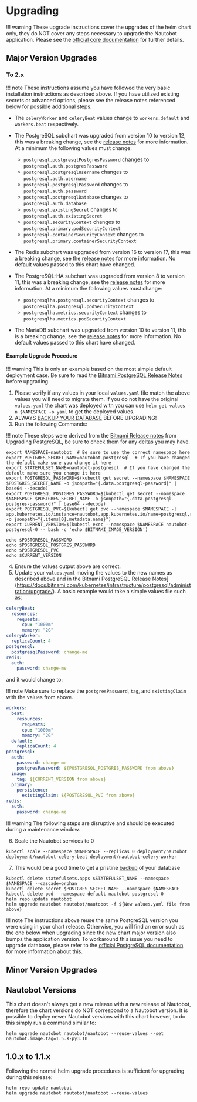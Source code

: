 # Upgrading

!!! warning
    These upgrade instructions cover the upgrades of the helm chart only, they do NOT cover any steps necessary to upgrade the Nautobot application.  Please see the [official core documentation](https://docs.nautobot.com/projects/core/en/stable/installation/upgrading) for further details.

## Major Version Upgrades

### To 2.x

!!! note
    These instructions assume you have followed the very basic installation instructions as described above.  If you have utilized existing secrets or advanced options, please see the release notes referenced below for possible additional steps.

* The `celeryWorker` and `celeryBeat` values change to `workers.default` and `workers.beat` respectively.

* The PostgreSQL subchart was upgraded from version 10 to version 12, this was a breaking change, see the [release notes](https://docs.bitnami.com/kubernetes/infrastructure/postgresql/administration/upgrade/) for more information.  At a minimum the following values must change:

    * `postgresql.postgresqlPostgresPassword` changes to `postgresql.auth.postgresPassword`
    * `postgresql.postgresqlUsername` changes to `postgresql.auth.username`
    * `postgresql.postgresqlPassword` changes to `postgresql.auth.password`
    * `postgresql.postgresqlDatabase` changes to `postgresql.auth.database`
    * `postgresql.existingSecret` changes to `postgresql.auth.existingSecret`
    * `postgresql.securityContext` changes to `postgresql.primary.podSecurityContext`
    * `postgresql.containerSecurityContext` changes to `postgresql.primary.containerSecurityContext`

* The Redis subchart was upgraded from version 16 to version 17, this was a breaking change, see the [release notes](https://github.com/bitnami/charts/tree/master/bitnami/redis#to-1600) for more information.  No default values passed to this chart have changed.
* The PostgreSQL-HA subchart was upgraded from version 8 to version 11, this was a breaking change, see the [release notes](https://github.com/bitnami/charts/tree/master/bitnami/postgresql-ha#to-900) for more information.  At a minimum the following values must change:

    * `postgresqlha.postgresql.securityContext` changes to `postgresqlha.postgresql.podSecurityContext`
    * `postgresqlha.metrics.securityContext` changes to `postgresqlha.metrics.podSecurityContext`

* The MariaDB subchart was upgraded from version 10 to version 11, this is a breaking change, see the [release notes](https://github.com/bitnami/charts/tree/master/bitnami/mariadb#to-1100) for more information.  No default values passed to this chart have changed.

#### Example Upgrade Procedure

!!! warning
    This is only an example based on the most simple default deployment case.  Be sure to read the [Bitnami PostgreSQL Release Notes](https://docs.bitnami.com/kubernetes/infrastructure/postgresql/administration/upgrade/) before upgrading.

1. Please verify if any values in your local `values.yaml` file match the above values you will need to migrate them.  If you do not have the original `values.yaml` the chart was deployed with you can use `helm get values -n $NAMESPACE -o yaml` to get the deployed values.
2. ALWAYS [BACKUP YOUR DATABASE](/operations/backup-restore/#backup-nautobot) BEFORE UPGRADING!
3. Run the following Commands:

!!! note
    These steps were derived from the [Bitnami Release notes](https://docs.bitnami.com/kubernetes/infrastructure/postgresql/administration/upgrade/) from Upgrading PostgreSQL, be sure to check them for any deltas you may have.

```no-highlight
export NAMESPACE=nautobot  # Be sure to use the correct namespace here
export POSTGRES_SECRET_NAME=nautobot-postgresql  # If you have changed the default make sure you change it here
export STATEFULSET_NAME=nautobot-postgresql  # If you have changed the default make sure you change it here
export POSTGRESQL_PASSWORD=$(kubectl get secret --namespace $NAMESPACE $POSTGRES_SECRET_NAME -o jsonpath="{.data.postgresql-password}" | base64 --decode)
export POSTGRESQL_POSTGRES_PASSWORD=$(kubectl get secret --namespace $NAMESPACE $POSTGRES_SECRET_NAME -o jsonpath="{.data.postgresql-postgres-password}" | base64 --decode)
export POSTGRESQL_PVC=$(kubectl get pvc --namespace $NAMESPACE -l app.kubernetes.io/instance=nautobot,app.kubernetes.io/name=postgresql,role=primary -o jsonpath="{.items[0].metadata.name}")
export CURRENT_VERSION=$(kubectl exec --namespace $NAMESPACE nautobot-postgresql-0 -- bash -c 'echo $BITNAMI_IMAGE_VERSION')

echo $POSTGRESQL_PASSWORD
echo $POSTGRESQL_POSTGRES_PASSWORD
echo $POSTGRESQL_PVC
echo $CURRENT_VERSION
```

4. Ensure the values output above are correct.
5. Update your `values.yaml` moving the values to the new names as described above and in the Bitnami PostgreSQL Release Notes](https://docs.bitnami.com/kubernetes/infrastructure/postgresql/administration/upgrade/).  A basic example would take a simple values file such as:

```yaml
celeryBeat:
  resources:
    requests:
      cpu: "1000m"
      memory: "2G"
celeryWorker:
  replicaCount: 4
postgresql:
  postgresqlPassword: change-me
redis:
  auth:
    password: change-me
```

and it would change to:

!!! note
    Make sure to replace the `postgresPassword`, `tag`, and `existingClaim` with the values from above.

```yaml
workers:
  beat:
    resources:
      requests:
      cpu: "1000m"
      memory: "2G"
  default:
    replicaCount: 4
postgresql:
  auth:
    password: change-me
    postgresPassword: ${POSTGRESQL_POSTGRES_PASSWORD from above}
  image:
    tag: ${CURRENT_VERSION from above}
  primary:
    persistence:
      existingClaim: ${POSTGRESQL_PVC from above}
redis:
  auth:
    password: change-me
```

!!! warning
    The following steps are disruptive and should be executed during a maintenance window.

6. Scale the Nautobot services to 0

```no-highlight
kubectl scale --namespace $NAMESPACE --replicas 0 deployment/nautobot deployment/nautobot-celery-beat deployment/nautobot-celery-worker
```

7. This would be a good time to get a pristine [backup](/operations/backup-restore/#backup-nautobot) of your database

```no-highlight
kubectl delete statefulsets.apps $STATEFULSET_NAME --namespace $NAMESPACE --cascade=orphan
kubectl delete secret $POSTGRES_SECRET_NAME --namespace $NAMESPACE
kubectl delete pod --namespace default nautobot-postgresql-0
helm repo update nautobot
helm upgrade nautobot nautobot/nautobot -f ${New values.yaml file from above}
```

!!! note
    The instructions above reuse the same PostgreSQL version you were using in your chart release. Otherwise, you will find an error such as the one below when upgrading since the new chart major version also bumps the application version. To workaround this issue you need to upgrade database, please refer to the [official PostgreSQL documentation](https://www.postgresql.org/docs/current/upgrading.html) for more information about this.

## Minor Version Upgrades

## Nautobot Versions

This chart doesn't always get a new release with a new release of Nautobot, therefore the chart versions do NOT correspond to a Nautobot version.  It is possible to deploy newer Nautobot versions with this chart however, to do this simply run a command similar to:

```no-highlight
helm upgrade nautobot nautobot/nautobot --reuse-values --set nautobot.image.tag=1.5.X-py3.10
```

## 1.0.x to 1.1.x

Following the normal helm upgrade procedures is sufficient for upgrading during this release:

```no-highlight
helm repo update nautobot
helm upgrade nautobot nautobot/nautobot --reuse-values
```
